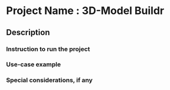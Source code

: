 # Project Name : 3D-Model Buildr

## Description

### Instruction to run the project

### Use-case example

### Special considerations, if any